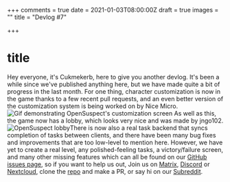 +++
comments = true
date = 2021-01-03T08:00:00Z
draft = true
images = ""
title = "Devlog #7"

+++
# title
Hey everyone, it's Cukmekerb, here to give you another devlog. It's been a while since we've published anything here, but we have made quite a bit of progress in the last month. For one thing, character customization is now in the game thanks to a few recent pull requests, and an even better version of the customization system is being worked on by Nice Micro. 
![Gif demonstrating OpenSuspect's customization screen](https://opensuspect.com/uploads/customization.gif)
As well as this, the game now has a lobby, which looks very nice and was made by jngo102.
![OpenSuspect lobby](https://opensuspect.com/uploads/lobby.png)There is now also a real task backend that syncs completion of tasks between clients, and there have been many bug fixes and improvements that are too low-level to mention here. However, we have yet to create a real level, any polished-feeling tasks, a victory/failure screen, and many other missing features which can all be found on our [GitHub issues page](https://github.com/opensuspect/opensuspect/issues), so if you want to help us out, Join us on [Matrix](https://matrix.to/#/+among_us:matrix.org), [Discord](https://discord.gg/h4AXwK5nnX) or [Nextcloud](https://nextcloud.opensuspect.com/), clone the [repo](https://github.com/opensuspect/opensuspect) and make a PR, or say hi on our [Subreddit](https://www.reddit.com/r/OpenSuspect/).
